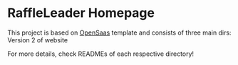 # RaffleLeader Homepage

This project is based on [OpenSaas](https://opensaas.sh) template and consists of three main dirs:
Version 2 of website

For more details, check READMEs of each respective directory!
